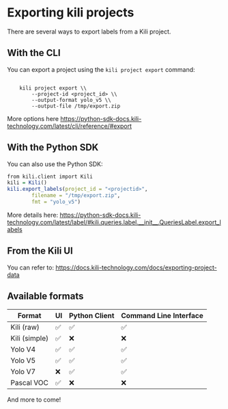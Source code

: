 # Exporting kili projects

There are several ways to export labels from a Kili project.

## With the CLI
You can export a project using the `kili project export` command:
```

    kili project export \\
        --project-id <project_id> \\
        --output-format yolo_v5 \\
        --output-file /tmp/export.zip
```
More options here https://python-sdk-docs.kili-technology.com/latest/cli/reference/#export

## With the Python SDK
You can also use the Python SDK:
```q
from kili.client import Kili
kili = Kili()
kili.export_labels(project_id = "<projectid>",
        filename = "/tmp/export.zip",
        fmt = "yolo_v5")
```
More details here: https://python-sdk-docs.kili-technology.com/latest/label/#kili.queries.label.__init__.QueriesLabel.export_labels

## From the Kili UI
You can refer to: https://docs.kili-technology.com/docs/exporting-project-data

## Available formats

| Format        | UI  | Python Client | Command Line Interface |
| ------------- | --- | ------------- | ---------------------- |
| Kili (raw)    | ✅   | ✅             | ✅                      |
| Kili (simple) | ✅   | ❌             | ❌                      |
| Yolo V4       | ✅   | ✅             | ✅                      |
| Yolo V5       | ✅   | ✅             | ✅                      |
| Yolo V7       | ❌   | ✅             | ✅                      |
| Pascal VOC    | ✅   | ❌             | ❌                      |


And more to come!
